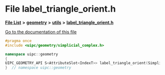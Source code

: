 

# File label\_triangle\_orient.h

[**File List**](files.md) **>** [**geometry**](dir_04894967a28d068f10a69f6e8a07a2cb.md) **>** [**utils**](dir_739799d2da88efedfd4a7c44220c72e4.md) **>** [**label\_triangle\_orient.h**](label__triangle__orient_8h.md)

[Go to the documentation of this file](label__triangle__orient_8h.md)


```C++
#pragma once
#include <uipc/geometry/simplicial_complex.h>

namespace uipc::geometry
{
UIPC_GEOMETRY_API S<AttributeSlot<IndexT>> label_triangle_orient(SimplicialComplex& sc);
}  // namespace uipc::geometry
```


